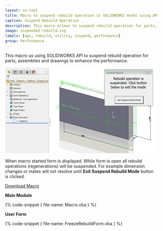 ```yaml
---
layout: sw-tool
title: Macro to suspend rebuild operation in SOLIDWORKS model using API
caption: Suspend Rebuild Operation
description: This macro allows to suspend rebuild operation for parts, assemblies and drawings to enhance the performance using SOLIDWORKS API
image: suspended-rebuild.svg
labels: [api, rebuild, utility, suspend, performance]
group: Performance
---
```

This macro us using SOLIDWORKS API to suspend rebuild operation for parts, assemblies and drawings to enhance the performance.

![Demonstration of suspended rebuild while changing the dimensions](rebuild-suspended.gif)

When macro started form is displayed. While form is open all rebuild operations (regenerations) will be suspended.
For example dimension changes or mates will not resolve until **Exit Suspend Rebuild Mode** button is clicked.

[Download Macro](FreezeRebuild.swp)

**Main Module**

{% code-snippet { file-name: Macro.vba } %}

**User Form**

{% code-snippet { file-name: FreezeRebuildForm.vba } %}
